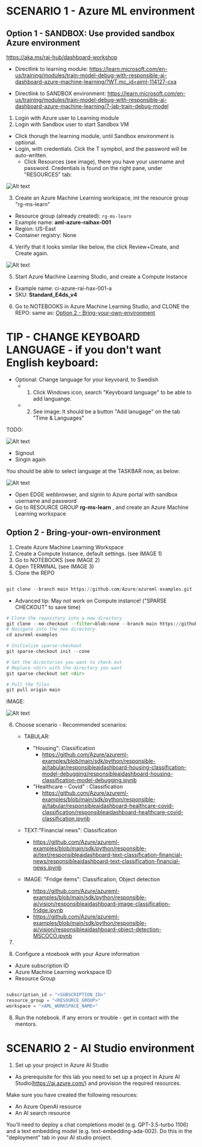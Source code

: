 # SCENARIO 1 - Azure ML environment

## Option 1 - SANDBOX: Use provided sandbox Azure environment

https://aka.ms/rai-hub/dashboard-workshop

- Directlink to learning module: https://learn.microsoft.com/en-us/training/modules/train-model-debug-with-responsible-ai-dashboard-azure-machine-learning/?WT.mc_id=aiml-114127-cxa

- Directlink to SANDBOX environment: https://learn.microsoft.com/en-us/training/modules/train-model-debug-with-responsible-ai-dashboard-azure-machine-learning/7-lab-train-debug-model


1) Login with Azure user to Learning module
2) Login with Sandbox user to start Sandbox VM
-  Click thorugh the learning module, until Sandbox environment is optional. 
- Login, with credentials. Cick the T sympbol, and the password will be auto-written.
    - Click Resources (see image), there you have your username and password.
    Credentials is found on the right pane, under "RESOURCES" tab: 

![Alt text](./images/sandbox-01.png)

3) Create an Azure Machine Learning workspace, int the resource group "rg-ms-learn"
- Resource group (already created): `rg-ms-learn`
- Example name: **aml-azure-raihax-001**
- Region: US-East
- Container registry: None
4) Verify that it looks similar like below, the click Review+Create, and Create again.

![Alt text](./images/sandbox-04.png)

5) Start Azure Machine Learning Studio, and create a Compute Instance
- Example name: ci-azure-rai-hax-001-a
- SKU: **Standard_E4ds_v4**

6) Go to NOTEBOOKS in Azure Machine Learning Studio, and CLONE the REPO: same as: [Option 2 - Bring-your-own-environment](#option-2---bring-your-own-environment)

# TIP - CHANGE KEYBOARD LANGUAGE  - if you don't want English keyboard: 

- Optional: Change language for your keyvoard, to Swedish
    - 1) Click Windows icon, search "Keyvboard language" to be able to add languange. 
    - 2) See image: It should be a button "Add lanugage" on the tab "Time & Languages"

TODO: 

![Alt text](./images/sandbox-03.png)

- Signout
- Singin again

You should be able to select language at the TASKBAR now, as below: 

![Alt text](./images/sandbox-02.png)


- Open EDGE webbrowser, and signin to Azure portal with sandbox username and password
- Go to RESOURCE GROUP **rg-ms-learn** , and create an Azure Machine Learning workspace

## Option 2 - Bring-your-own-environment

1) Create Azure Machine Learning Workspace
2) Create a Compute Instance, default settings. (see IMAGE 1)
3) Go to NOTEBOOKS (see IMAGE 2)
4) Open TERMINAL (see IMAGE 3)
5) Clone the REPO 
```python

git clone --branch main https://github.com/Azure/azureml-examples.git

```

- Advanced tip: May not work on Compute instance! ("SPARSE CHECKOUT" to save time)
```python
# Clone the repository into a new directory
git clone --no-checkout --filter=blob:none --branch main https://github.com/Azure/azureml-examples.git
# Navigate into the new directory
cd azureml-examples

# Initialize sparse-checkout
git sparse-checkout init --cone

# Set the directories you want to check out
# Replace <dir> with the directory you want
git sparse-checkout set <dir>

# Pull the files
git pull origin main

```

IMAGE: 

![Alt text](./images/terminal-clone-05.png)


6) Choose scenario - Recommended scenarios: 
    - TABULAR: 
        - "Housing": Classification
            - https://github.com/Azure/azureml-examples/blob/main/sdk/python/responsible-ai/tabular/responsibleaidashboard-housing-classification-model-debugging/responsibleaidashboard-housing-classification-model-debugging.ipynb
        - "Healthcare - Covid" : Classification
            - https://github.com/Azure/azureml-examples/blob/main/sdk/python/responsible-ai/tabular/responsibleaidashboard-healthcare-covid-classification/responsibleaidashboard-healthcare-covid-classification.ipynb
    - TEXT:"Financial news": Classification
        - https://github.com/Azure/azureml-examples/blob/main/sdk/python/responsible-ai/text/responsibleaidashboard-text-classification-financial-news/responsibleaidashboard-text-classification-financial-news.ipynb

    - IMAGE: "Fridge items": Classification, Object detection
        - https://github.com/Azure/azureml-examples/blob/main/sdk/python/responsible-ai/vision/responsibleaidashboard-image-classification-fridge.ipynb
        - https://github.com/Azure/azureml-examples/blob/main/sdk/python/responsible-ai/vision/responsibleaidashboard-object-detection-MSCOCO.ipynb

7) 
7) Configure a ntoebook with your Azure information
- Azure subscription ID
- Azure Machine Learning workspace ID
- Resource Group

```Python

subscription_id = "<SUBSCRIPTION_ID>"
resource_group = "<RESOURCE_GROUP>"
workspace = "<AML_WORKSPACE_NAME>"

```

8) Run the notebook.
If any errors or trouble - get in contact with the mentors.


# SCENARIO 2 - AI Studio environment

1) Set up your project in Azure AI Studio
- As prerequisite for this lab you need to set up a project in Azure AI Studio(https://ai.azure.com/) and provision the required resources.

Make sure you have created the following resources:
- An Azure OpenAI resource
- An AI search resource
  
You'll need to deploy a chat completions model (e.g. GPT-3.5-turbo 1106) and a text embedding model (e.g. text-embedding-ada-002). Do this in the "deployment" tab in your AI studio project.



